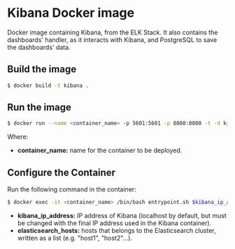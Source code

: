 # Kibana Docker image

Docker image containing Kibana, from the ELK Stack. It also contains the dashboards' handler, as it interacts with Kibana, and PostgreSQL to save the dashboards' data.

## Build the image

```sh
$ docker build -t kibana .
```

## Run the image

```sh
$ docker run --name <container_name> -p 5601:5601 -p 8080:8080 -t -d kibana
```

Where:

* **container_name:** name for the container to be deployed.

## Configure the Container

Run the following command in the container:

```sh
$ docker exec -it <container_name> /bin/bash entrypoint.sh $kibana_ip_address $elasticsearch_hosts 
```

* **kibana_ip_address:** IP address of Kibana (localhost by default, but must be changed with the final IP address used in the Kibana container).
* **elasticsearch_hosts:** hosts that belongs to the Elasticsearch cluster, written as a list (e.g. \"host1\", \"host2\"...).
